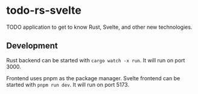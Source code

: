 # todo-rs-svelte

TODO application to get to know Rust, Svelte, and other new technologies.

## Development

Rust backend can be started with `cargo watch -x run`. It will run on port 3000.

Frontend uses pnpm as the package manager. Svelte frontend can be started with `pnpm run dev`. It will run on port 5173.
